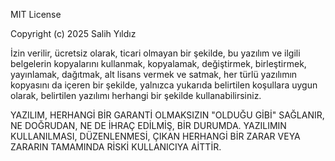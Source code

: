 MIT License

Copyright (c) 2025 Salih Yıldız

İzin verilir, ücretsiz olarak, ticari olmayan bir şekilde, bu yazılım ve ilgili belgelerin kopyalarını kullanmak, kopyalamak, değiştirmek, birleştirmek, yayınlamak, dağıtmak, alt lisans vermek ve satmak, her türlü yazılımın kopyasını da içeren bir şekilde, yalnızca yukarıda belirtilen koşullara uygun olarak, belirtilen yazılımı herhangi bir şekilde kullanabilirsiniz.

YAZILIM, HERHANGİ BİR GARANTİ OLMAKSIZIN "OLDUĞU GİBİ" SAĞLANIR, NE DOĞRUDAN, NE DE İHRAÇ EDİLMİŞ, BİR DURUMDA. YAZILIMIN KULLANILMASI, DÜZENLENMESİ, ÇIKAN HERHANGİ BİR ZARAR VEYA ZARARIN TAMAMINDA RİSKİ KULLANICIYA AİTTİR.

